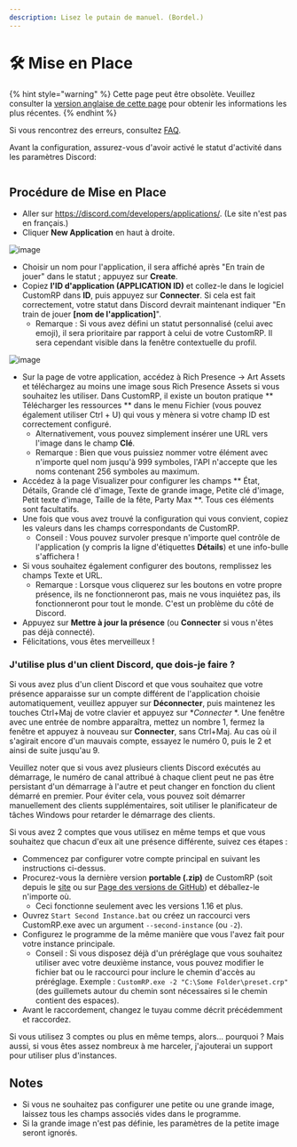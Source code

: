 ```yaml
---
description: Lisez le putain de manuel. (Bordel.)
---
```


# 🛠️ Mise en Place

{% hint style="warning" %}
Cette page peut être obsolète. Veuillez consulter la [version anglaise de cette page](https://app.gitbook.com/s/5gJfBQC2iWNK0J953fo2/setting-up) pour obtenir les informations les plus récentes.
{% endhint %}

Si vous rencontrez des erreurs, consultez [FAQ](faq.md).

Avant la configuration, assurez-vous d'avoir activé le statut d'activité dans les paramètres Discord:

<figure><img src="https://user-images.githubusercontent.com/112771301/196043582-9a04d91f-5c6f-4399-a705-18955e24ea04.png" alt=""><figcaption></figcaption></figure>

## Procédure de Mise en Place

* Aller sur https://discord.com/developers/applications/. (Le site n'est pas en français.)
* Cliquer **New Application** en haut à droite.

![image](https://user-images.githubusercontent.com/2225711/161050202-c796103d-6712-401e-be96-3f3712512375.png)

* Choisir un nom pour l'application, il sera affiché après "En train de jouer" dans le statut ; appuyez sur **Create**.
* Copiez **l'ID d'application (APPLICATION ID)** et collez-le dans le logiciel CustomRP dans **ID**, puis appuyez sur **Connecter**. Si cela est fait correctement, votre statut dans Discord devrait maintenant indiquer "En train de jouer **\[nom de l'application]**".
  * Remarque : Si vous avez défini un statut personnalisé (celui avec emoji), il sera prioritaire par rapport à celui de votre CustomRP. Il sera cependant visible dans la fenêtre contextuelle du profil.

![image](https://user-images.githubusercontent.com/2225711/161050341-8169af53-5d3f-44d6-b745-cc711e8d1476.png)

* Sur la page de votre application, accédez à Rich Presence -> Art Assets et téléchargez au moins une image sous Rich Presence Assets si vous souhaitez les utiliser. Dans CustomRP, il existe un bouton pratique \*\* Télécharger les ressources \*\* dans le menu Fichier (vous pouvez également utiliser Ctrl + U) qui vous y mènera si votre champ ID est correctement configuré.
  * Alternativement, vous pouvez simplement insérer une URL vers l'image dans le champ **Clé**.
  * Remarque : Bien que vous puissiez nommer votre élément avec n'importe quel nom jusqu'à 999 symboles, l'API n'accepte que les noms contenant 256 symboles au maximum.
* Accédez à la page Visualizer pour configurer les champs \*\* État, Détails, Grande clé d'image, Texte de grande image, Petite clé d'image, Petit texte d'image, Taille de la fête, Party Max \*\*. Tous ces éléments sont facultatifs.
* Une fois que vous avez trouvé la configuration qui vous convient, copiez les valeurs dans les champs correspondants de CustomRP.
  * Conseil : Vous pouvez survoler presque n'importe quel contrôle de l'application (y compris la ligne d'étiquettes **Détails**) et une info-bulle s'affichera !
* Si vous souhaitez également configurer des boutons, remplissez les champs Texte et URL.
  * Remarque : Lorsque vous cliquerez sur les boutons en votre propre présence, ils ne fonctionneront pas, mais ne vous inquiétez pas, ils fonctionneront pour tout le monde. C'est un problème du côté de Discord.
* Appuyez sur **Mettre à jour la présence** (ou **Connecter** si vous n'êtes pas déjà connecté).
* Félicitations, vous êtes merveilleux !

### J'utilise plus d'un client Discord, que dois-je faire ?

Si vous avez plus d'un client Discord et que vous souhaitez que votre présence apparaisse sur un compte différent de l'application choisie automatiquement, veuillez appuyer sur **Déconnecter**, puis maintenez les touches Ctrl+Maj de votre clavier et appuyez sur \*_Connecter_ \*. Une fenêtre avec une entrée de nombre apparaîtra, mettez un nombre 1, fermez la fenêtre et appuyez à nouveau sur **Connecter**, sans Ctrl+Maj. Au cas où il s'agirait encore d'un mauvais compte, essayez le numéro 0, puis le 2 et ainsi de suite jusqu'au 9.

Veuillez noter que si vous avez plusieurs clients Discord exécutés au démarrage, le numéro de canal attribué à chaque client peut ne pas être persistant d'un démarrage à l'autre et peut changer en fonction du client démarré en premier. Pour éviter cela, vous pouvez soit démarrer manuellement des clients supplémentaires, soit utiliser le planificateur de tâches Windows pour retarder le démarrage des clients.

Si vous avez 2 comptes que vous utilisez en même temps et que vous souhaitez que chacun d'eux ait une présence différente, suivez ces étapes :

* Commencez par configurer votre compte principal en suivant les instructions ci-dessus.
* Procurez-vous la dernière version **portable (.zip)** de CustomRP (soit depuis le [site](https://www.customrp.xyz) ou sur [Page des versions de GitHub](https://github.com/maximmax42/Discord-CustomRP/releases/latest)) et déballez-le n'importe où.
  * Ceci fonctionne seulement avec les versions 1.16 et plus.
* Ouvrez `Start Second Instance.bat` ou créez un raccourci vers CustomRP.exe avec un argument `--second-instance` (ou `-2`).
* Configurez le programme de la même manière que vous l'avez fait pour votre instance principale.
  * Conseil : Si vous disposez déjà d'un préréglage que vous souhaitez utiliser avec votre deuxième instance, vous pouvez modifier le fichier bat ou le raccourci pour inclure le chemin d'accès au préréglage. Exemple : `CustomRP.exe -2 "C:\Some Folder\preset.crp"` (des guillemets autour du chemin sont nécessaires si le chemin contient des espaces).
* Avant le raccordement, changez le tuyau comme décrit précédemment et raccordez.

Si vous utilisez 3 comptes ou plus en même temps, alors... pourquoi ? Mais aussi, si vous êtes assez nombreux à me harceler, j'ajouterai un support pour utiliser plus d'instances.

## Notes

* Si vous ne souhaitez pas configurer une petite ou une grande image, laissez tous les champs associés vides dans le programme.
* Si la grande image n'est pas définie, les paramètres de la petite image seront ignorés.
